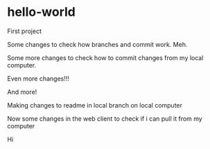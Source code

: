 # hello-world
First project

Some changes to check how branches and commit work. Meh.

Some more changes to check how to commit changes from my local computer.

Even more changes!!!

And more!

Making changes to readme in local branch on local computer

Now some changes in the web client to check if i can pull it from my computer

Hi
